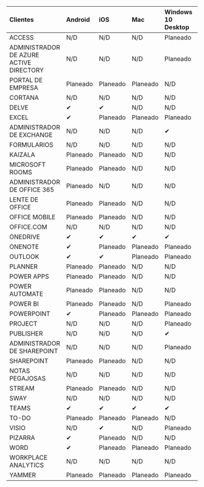 <!-- This file is generated automatically. Changes made to this file will be overwritten.-->
|Clientes|Android|iOS|Mac|Windows 10<br>Desktop|Windows 10<br>Aplicaciones modernas|
|:-|:-|:-|:-|:-|:-|
|ACCESS|N/D|N/D|N/D|Planeado|N/D|
|ADMINISTRADOR DE AZURE ACTIVE DIRECTORY|N/D|N/D|N/D|Planeado|N/D|
|PORTAL DE EMPRESA|Planeado|Planeado|Planeado|N/D|Planeado|
|CORTANA|N/D|N/D|N/D|N/D|Planeado|
|DELVE|✔|✔|N/D|N/D|N/D|
|EXCEL|✔|Planeado|Planeado|Planeado|N/D|
|ADMINISTRADOR DE EXCHANGE|N/D|N/D|N/D|✔|N/D|
|FORMULARIOS|N/D|N/D|N/D|N/D|N/D|
|KAIZALA|Planeado|Planeado|N/D|N/D|N/D|
|MICROSOFT ROOMS|Planeado|Planeado|N/D|N/D|N/D|
|ADMINISTRADOR DE OFFICE 365|Planeado|N/D|N/D|N/D|N/D|
|LENTE DE OFFICE|Planeado|Planeado|N/D|N/D|N/D|
|OFFICE MOBILE|Planeado|Planeado|N/D|N/D|N/D|
|OFFICE.COM|N/D|N/D|N/D|N/D|Planeado|
|ONEDRIVE|✔|✔|✔|✔|Planeado|
|ONENOTE|✔|Planeado|Planeado|Planeado|Planeado|
|OUTLOOK|✔|✔|Planeado|Planeado|Planeado|
|PLANNER|Planeado|Planeado|N/D|N/D|N/D|
|POWER APPS|Planeado|Planeado|N/D|N/D|Planeado|
|POWER AUTOMATE|Planeado|Planeado|N/D|N/D|N/D|
|POWER BI|Planeado|Planeado|N/D|Planeado|Planeado|
|POWERPOINT|✔|Planeado|Planeado|Planeado|N/D|
|PROJECT|N/D|N/D|N/D|Planeado|N/D|
|PUBLISHER|N/D|N/D|N/D|✔|N/D|
|ADMINISTRADOR DE SHAREPOINT|N/D|N/D|N/D|Planeado|N/D|
|SHAREPOINT|Planeado|Planeado|N/D|N/D|N/D|
|NOTAS PEGAJOSAS|N/D|N/D|N/D|N/D|Planeado|
|STREAM|Planeado|Planeado|N/D|N/D|N/D|
|SWAY|N/D|N/D|N/D|N/D|Planeado|
|TEAMS|✔|✔|✔|✔|N/D|
|TO-DO|Planeado|Planeado|Planeado|N/D|Planeado|
|VISIO|N/D|✔|N/D|Planeado|N/D|
|PIZARRA|✔|Planeado|N/D|N/D|Planeado|
|WORD|✔|Planeado|Planeado|Planeado|N/D|
|WORKPLACE ANALYTICS|N/D|N/D|N/D|N/D|N/D|
|YAMMER|Planeado|Planeado|Planeado|Planeado|N/D|
